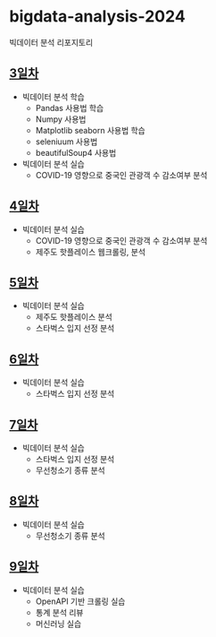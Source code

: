 # bigdata-analysis-2024
빅데이터 분석 리포지토리

## [3일차](https://github.com/vinca0224/bigdata-analysis-2024/blob/main/day03.md)
- 빅데이터 분석 학습
    - Pandas 사용법 학습
    - Numpy 사용법
    - Matplotlib seaborn 사용법 학습
    - seleniuum 사용법
    - beautifulSoup4 사용법
- 빅데이터 분석 실습
    - COVID-19 영향으로 중국인 관광객 수 감소여부 분석

## [4일차](https://github.com/vinca0224/bigdata-analysis-2024/blob/main/day04.md)
- 빅데이터 분석 실습
    - COVID-19 영향으로 중국인 관광객 수 감소여부 분석
    - 제주도 핫플레이스 웹크롤링, 분석

## [5일차](https://github.com/vinca0224/bigdata-analysis-2024/blob/main/day05.md)
- 빅데이터 분석 실습
    - 제주도 핫플레이스 분석
    - 스타벅스 입지 선정 분석

## [6일차](https://github.com/vinca0224/bigdata-analysis-2024/blob/main/day06.md)
- 빅데이터 분석 실습
    - 스타벅스 입지 선정 분석

## [7일차](https://github.com/vinca0224/bigdata-analysis-2024/blob/main/day07.md)
- 빅데이터 분석 실습
    - 스타벅스 입지 선정 분석
    - 무선청소기 종류 분석

## [8일차](https://github.com/vinca0224/bigdata-analysis-2024/blob/main/day07.md)
- 빅데이터 분석 실습
    - 무선청소기 종류 분석
    
## [9일차](https://github.com/vinca0224/bigdata-analysis-2024/blob/main/day09.md)
- 빅데이터 분석 실습
    - OpenAPI 기반 크롤링 실습
    - 통계 분석 리뷰
    - 머신러닝 실습